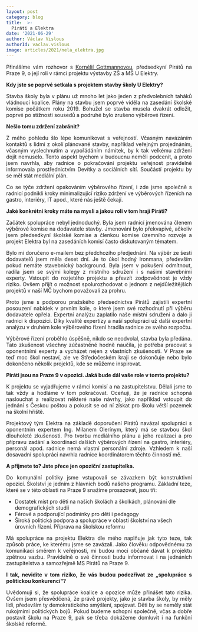 ```yaml
---
layout: post
category: blog
title:  >-
  Piráti a Elektra
date: '2021-06-29'
author: Václav Vislous
authorId: vaclav.vislous
image: articles/2021/nela_elektra.jpg
---
```

<p style='text-align: justify;'>
Přinášíme vám rozhovor s <a href="https://praha9.pirati.cz/clenove/kornelia-gottmannova/" target="_blank">Kornélií Gottmannovou</a>, předsedkyní Pirátů na Praze 9, o její roli v rámci projektu výstavby ZŠ a MŠ U Elektry.
</p><p style='text-align: justify;'>
<b>Kdy jste se poprvé setkala s projektem stavby školy U Elektry?</b>
</p><p style='text-align: justify;'>
Stavba školy byla v plánu už mnoho let jako jeden z předvolebních taháků vládnoucí koalice. Plány na stavbu jsem poprvé viděla na zasedání školské komise počátkem roku 2019. Bohužel se stavba musela dvakrát odložit, poprvé po stížnosti sousedů a podruhé bylo zrušeno výběrové řízení. 
</p><p style='text-align: justify;'>
<b>Nešlo tomu zdržení zabránit?</b>
</p><p style='text-align: justify;'>
Z mého pohledu šlo lépe komunikovat s veřejností. Včasným navázáním kontaktů s lidmi z okolí plánované stavby, například veřejným projednáním, včasným vyslechnutím a vypořádáním námitek, by k tak velkému zdržení dojít nemuselo. Tento aspekt bychom v budoucnu neměli podcenit, a proto jsem navrhla, aby radnice o pokračování projektu veřejnost pravidelně informovala prostřednictvím Devítky a sociálních sítí. Součástí projektu by se měl stát mediální plán.
</p><p style='text-align: justify;'>
Co se týče zdržení opakováním výběrového řízení, i zde jsme společně s radnicí podnikli kroky minimalizující riziko zdržení ve výběrových řízeních na gastro, interiéry, IT apod., které nás ještě čekají. 
</p><p style='text-align: justify;'>
<b>Jaké konkrétní kroky máte na mysli a jakou roli v tom hrají Piráti?</b>
</p><p style='text-align: justify;'>
Začátek spolupráce nebyl jednoduchý. Byla jsem radnicí jmenována členem výběrové komise na dodavatele stavby. Jmenování bylo překvapivé, ačkoliv jsem předsedkyní školské komise a členkou komise územního rozvoje a projekt Elektra byl na zasedáních komisí často diskutovaným tématem. 
</p><p style='text-align: justify;'>
Bylo mi doručeno e-mailem bez předchozího předjednání. Na výběr ze šesti dodavatelů  jsem měla deset dní. Je to úkol hodný Ironmana, především pokud nemáte stavebnický background. Byla jsem v pokušení odmítnout, radila jsem se svými kolegy z místního sdružení i s našimi stavebními experty. Vstoupit do rozjetého projektu a převzít zodpovědnost je vždy riziko. Ovšem přijít o možnost spolurozhodovat o jednom z nejdůležitějších projektů v naší MČ bychom považovali za prohru. 
</p><p style='text-align: justify;'>
Proto jsme s podporou pražského předsednictva Pirátů zajistili expertní posouzení nabídek v prvním kole, o které jsem své rozhodnutí při výběru dodavatele opřela. Expertní analýzu zaplatilo naše místní sdružení a dalo ji radnici k dispozici. Díky kvalitě expertízy a naší spolupráci už další expertní analýzu v druhém kole výběrového řízení hradila radnice ze svého rozpočtu. 
</p><p style='text-align: justify;'>
Výběrové řízení proběhlo úspěšně, nikdo se neodvolal, stavba byla předána. Tato zkušenost všechny zúčastněné hodně naučila, je potřeba pracovat s oponentními experty a vycházet nejen z vlastních zkušeností. V Praze se teď moc škol nestaví, ale ve Středočeském kraji se dokončuje nebo bylo dokončeno několik projektů, kde se můžeme inspirovat.
</p><p style='text-align: justify;'>
<b>Piráti jsou na Praze 9 v opozici. Jaká bude dál vaše role v tomto projektu? </b>
</p><p style='text-align: justify;'>
K projektu se vyjadřujeme v rámci komisí a na zastupitelstvu. Dělali jsme to tak vždy a hodláme v tom pokračovat. Oceňuji, že je radnice schopná naslouchat a realizovat některé naše návrhy, jako například vstoupit do jednání s Českou poštou a pokusit se od ní získat pro školu větší pozemek na školní hřiště. 
</p><p style='text-align: justify;'>
Projektový tým Elektra na základě doporučení Pirátů navázal spolupráci s oponentním expertem Ing. Milanem Olerínym, který má se stavbou škol dlouholeté zkušenosti. Pro tvorbu mediálního plánu a jeho realizaci a pro přípravu zadání a koordinaci dalších výběrových řízení na gastro, interiéry, personál apod. radnice nemá vlastní personální zdroje. Vzhledem k naší dosavadní spolupráci navrhla radnice koordinátorem těchto činností mě. 
</p><p style='text-align: justify;'>
<b>A přijmete to? Jste přece jen opoziční zastupitelka.</b>
</p><p style='text-align: justify;'>
Do komunální politiky jsme vstupovali se závazkem být konstruktivní opozicí. Školství je jedním z hlavních bodů našeho programu. Základní teze, které se v této oblasti na Praze 9 snažíme prosazovat, jsou tři:
<ul>
<li>Dostatek míst pro děti na našich školách a školkách, plánování dle demografických studií</li>
<li>Férové a podporující podmínky pro děti i pedagogy</li>
<li>Široká politická podpora a spolupráce v oblasti školství na všech úrovních řízení. Příprava na školskou reformu</li>
</ul>
</p><p style='text-align: justify;'>
Má spolupráce na projektu Elektra dle mého naplňuje jak tyto teze, tak způsob práce, ke kterému jsme se zavázali. Jako člověku odpovědnému za komunikaci směrem k veřejnosti, mi budou moci občané dávat k projektu zpětnou vazbu. Pravidelně o své činnosti budu informovat i na jednáních zastupitelstva a samozřejmě MS Pirátů na Praze 9. 
</p><p style='text-align: justify;'>
<b>I tak, nevidíte v tom riziko, že vás budou podezřívat ze „spolupráce s politickou konkurencí“?</b>
</p><p style='text-align: justify;'>
Uvědomuji si, že spolupráce koalice a opozice může přinášet tato rizika. Ovšem jsem přesvědčená, že právě projekty, jako je stavba školy, by měly lidi, především ty demokratického smýšlení, spojovat. Děti by se neměly stát rukojmími politických bojů. Pokud budeme schopni společně, včas a dobře postavit školu na Praze 9, pak se třeba dokážeme domluvit i na funkční školské reformě. 
</p>
